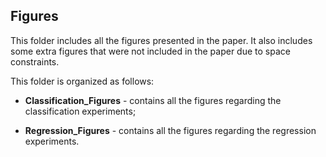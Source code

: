 ## Figures 

This folder includes all the figures presented in the paper. It also includes some extra figures that were not included in the paper due to space constraints. 

This folder is organized as follows:


* **Classification_Figures** - contains all the figures regarding the classification experiments;

* **Regression_Figures** - contains all the figures regarding the regression experiments.


